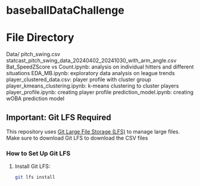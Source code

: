 # baseballDataChallenge


# File Directory
Data/
   pitch_swing.csv
   statcast_pitch_swing_data_20240402_20241030_with_arm_angle.csv
Bat_SpeedZScore vs Count.ipynb: analysis on individual hitters and different situations
EDA_MB.ipynb: exploratory data analysis on league trends
player_clustered_data.csv: player profile with cluster group
player_kmeans_clustering.ipynb: k-means clustering to cluster players
player_profile.ipynb: creating player profile
prediction_model.ipynb: creating wOBA prediction model

## Important: Git LFS Required

This repository uses [Git Large File Storage (LFS)](https://git-lfs.github.com/) to manage large files. 
Make sure to download Git LFS to download the CSV files

### How to Set Up Git LFS
1. Install Git LFS:
   ```bash
   git lfs install
